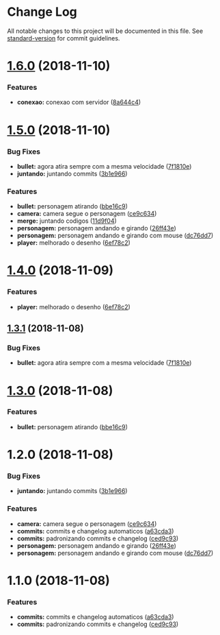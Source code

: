 # Change Log

All notable changes to this project will be documented in this file. See [standard-version](https://github.com/conventional-changelog/standard-version) for commit guidelines.

<a name="1.6.0"></a>
# [1.6.0](https://github.com/icarodgl/ZombieTS/compare/v1.5.0...v1.6.0) (2018-11-10)


### Features

* **conexao:** conexao com servidor ([8a644c4](https://github.com/icarodgl/ZombieTS/commit/8a644c4))



<a name="1.5.0"></a>
# [1.5.0](https://github.com/icarodgl/ZombieTS/compare/v1.2.0...v1.5.0) (2018-11-10)


### Bug Fixes

* **bullet:** agora atira sempre com a mesma velocidade ([7f1810e](https://github.com/icarodgl/ZombieTS/commit/7f1810e))
* **juntando:** juntando commits ([3b1e966](https://github.com/icarodgl/ZombieTS/commit/3b1e966))


### Features

* **bullet:** personagem atirando ([bbe16c9](https://github.com/icarodgl/ZombieTS/commit/bbe16c9))
* **camera:** camera segue o personagem ([ce9c634](https://github.com/icarodgl/ZombieTS/commit/ce9c634))
* **merge:** juntando codigos ([11d9f04](https://github.com/icarodgl/ZombieTS/commit/11d9f04))
* **personagem:** personagem andando e girando ([26ff43e](https://github.com/icarodgl/ZombieTS/commit/26ff43e))
* **personagem:** personagem andando e girando com mouse ([dc76dd7](https://github.com/icarodgl/ZombieTS/commit/dc76dd7))
* **player:** melhorado o desenho ([6ef78c2](https://github.com/icarodgl/ZombieTS/commit/6ef78c2))



<a name="1.4.0"></a>

# [1.4.0](https://github.com/icarodgl/ZombieTS/compare/v1.3.1...v1.4.0) (2018-11-09)

### Features

- **player:** melhorado o desenho ([6ef78c2](https://github.com/icarodgl/ZombieTS/commit/6ef78c2))

<a name="1.3.1"></a>

## [1.3.1](https://github.com/icarodgl/ZombieTS/compare/v1.3.0...v1.3.1) (2018-11-08)

### Bug Fixes

- **bullet:** agora atira sempre com a mesma velocidade ([7f1810e](https://github.com/icarodgl/ZombieTS/commit/7f1810e))

<a name="1.3.0"></a>

# [1.3.0](https://github.com/icarodgl/ZombieTS/compare/v1.2.0...v1.3.0) (2018-11-08)

### Features

- **bullet:** personagem atirando ([bbe16c9](https://github.com/icarodgl/ZombieTS/commit/bbe16c9))

<a name="1.2.0"></a>

# 1.2.0 (2018-11-08)

### Bug Fixes

- **juntando:** juntando commits ([3b1e966](https://github.com/icarodgl/ZombieTS/commit/3b1e966))

### Features

- **camera:** camera segue o personagem ([ce9c634](https://github.com/icarodgl/ZombieTS/commit/ce9c634))
- **commits:** commits e changelog automaticos ([a63cda3](https://github.com/icarodgl/ZombieTS/commit/a63cda3))
- **commits:** padronizando commits e changelog ([ced9c93](https://github.com/icarodgl/ZombieTS/commit/ced9c93))
- **personagem:** personagem andando e girando ([26ff43e](https://github.com/icarodgl/ZombieTS/commit/26ff43e))
- **personagem:** personagem andando e girando com mouse ([dc76dd7](https://github.com/icarodgl/ZombieTS/commit/dc76dd7))

<a name="1.1.0"></a>

# 1.1.0 (2018-11-08)

### Features

- **commits:** commits e changelog automaticos ([a63cda3](https://github.com/icarodgl/ZombieTS/commit/a63cda3))
- **commits:** padronizando commits e changelog ([ced9c93](https://github.com/icarodgl/ZombieTS/commit/ced9c93))
